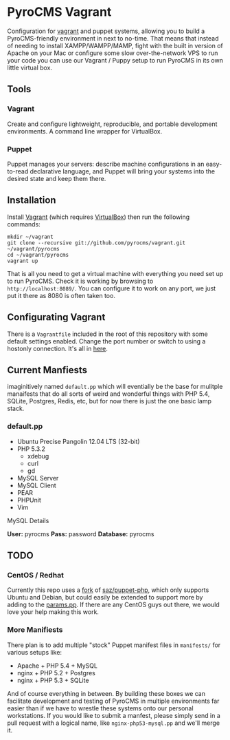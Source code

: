 # PyroCMS Vagrant

Configuration for [vagrant](http://vagrantup.com/) and puppet systems, allowing you to build a PyroCMS-friendly environment in next to no-time. 
That means that instead of needing to install XAMPP/WAMPP/MAMP, fight with the built in version of Apache on your Mac or configure some slow 
over-the-network VPS to run your code you can use our Vagrant / Puppy setup to run PyroCMS in its own little virtual box.

## Tools

### Vagrant

Create and configure lightweight, reproducible, and portable development environments. A command line wrapper for VirtualBox.

### Puppet

Puppet manages your servers: describe machine configurations in an easy-to-read declarative language, and Puppet will bring your systems into the desired state and keep them there.

## Installation

Install [Vagrant](http://vagrantup.com/v1/docs/getting-started/index.html) (which requires [VirtualBox](https://www.virtualbox.org/wiki/Downloads)) then run the following commands:

	mkdir ~/vagrant
	git clone --recursive git://github.com/pyrocms/vagrant.git ~/vagrant/pyrocms
	cd ~/vagrant/pyrocms
	vagrant up

That is all you need to get a virtual machine with everything you need set up to run PyroCMS. Check it is working by browsing 
to `http://localhost:8089/`. You can configure it to work on any port, we just put it there as 8080 is often taken too.

## Configurating Vagrant

There is a `Vagrantfile` included in the root of this repository with some default settings enabled. Change the port number or switch to 
using a hostonly connection. It's all in [here](https://github.com/pyrocms/vagrant/blob/master/Vagrantfile).

## Current Manfiests

imaginitively named `default.pp` which will eventially be the base for mulitple manaifests that do all 
sorts of weird and wonderful things with PHP 5.4, SQLite, Postgres, Redis, etc, but for now there is just the one basic lamp stack.

### default.pp

* Ubuntu Precise Pangolin 12.04 LTS (32-bit)
* PHP 5.3.2
	* xdebug
	* curl
	* gd
* MySQL Server
* MySQL Client
* PEAR
* PHPUnit
* Vim

MySQL Details

__User:__ pyrocms
__Pass:__ password
__Database:__ pyrocms

## TODO

### CentOS / Redhat

Currently this repo uses a [fork](fork) of [saz/puppet-php](fork), which 
only supports Ubuntu and Debian, but could easily be extended to support more by adding to the [params.pp](params). If there are any CentOS guys out there, we would love your help making this work.

  [fork]: https://github.com/philsturgeon/puppet-php
  [saz]: https://github.com/saz/puppet-php
  [params]: https://github.com/philsturgeon/puppet-php/blob/master/manifests/params.pp

### More Manifiests

There plan is to add multiple "stock" Puppet manifest files in `manifests/` for various setups like:
	
* Apache + PHP 5.4 + MySQL
* nginx + PHP 5.2 + Postgres
* nginx + PHP 5.3 + SQLite

And of course everything in between. By building these boxes we can facilitate development and testing of PyroCMS in multiple environments 
far easier than if we have to wrestle these systems onto our personal workstations. If you would like to submit a manfest, please simply send in 
a pull request with a logical name, like `nginx-php53-mysql.pp` and we'll merge it.